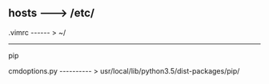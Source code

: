 hosts --->   /etc/
------
.vimrc   ------ > ~/

--------
pip 

cmdoptions.py ---------- >    usr/local/lib/python3.5/dist-packages/pip/
